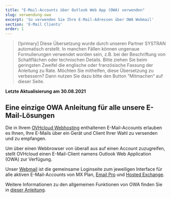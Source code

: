 ```yaml
---
title: "E-Mail-Accounts über Outlook Web App (OWA) verwenden"
slug: verwendung-owa
excerpt: 'So verwenden Sie Ihre E-Mail-Adressen über OWA Webmail'
section: 'E-Mail Clients'
order: 1
---
```


> [!primary]
> Diese Übersetzung wurde durch unseren Partner SYSTRAN automatisch erstellt. In manchen Fällen können ungenaue Formulierungen verwendet worden sein, z.B. bei der Beschriftung von Schaltflächen oder technischen Details. Bitte ziehen Sie beim geringsten Zweifel die englische oder französische Fassung der Anleitung zu Rate. Möchten Sie mithelfen, diese Übersetzung zu verbessern? Dann nutzen Sie dazu bitte den Button “Mitmachen“ auf dieser Seite.
>

**Letzte Aktualisierung am 30.08.2021**

## Eine einzige OWA Anleitung für alle unsere E-Mail-Lösungen

Die in Ihrem [OVHcloud Webhosting](https://www.ovhcloud.com/de/web-hosting/) enthaltenen E-Mail-Accounts erlauben es Ihnen, Ihre E-Mails über ein Gerät und Client Ihrer Wahl zu versenden und zu empfangen.

Um über einen Webbrowser von überall aus auf einen Account zuzugreifen, stellt OVHcloud einen E-Mail-Client namens Outlook Web Application (OWA) zur Verfügung.

Unser [Webmail](https://www.ovh.de/mail/) ist die gemeinsame Loginseite zum jeweiligen Interface für alle aktiven E-Mail-Accounts von MX Plan, [Email Pro](https://www.ovhcloud.com/de/emails/email-pro/) und [Hosted Exchange](https://www.ovhcloud.com/de/emails/hosted-exchange/).

Weitere Informationen zu den allgemeinen Funktionen von OWA finden Sie in [dieser Anleitung](https://docs.ovh.com/de/microsoft-collaborative-solutions/exchange_2016_verwendung_der_outlook_web_app/).
